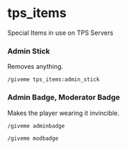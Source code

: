 # tps_items
Special Items in use on TPS Servers

### Admin Stick
Removes anything.

```
/giveme tps_items:admin_stick
```

### Admin Badge, Moderator Badge
Makes the player wearing it invincible.
```
/giveme adminbadge
```
```
/giveme modbadge
```
